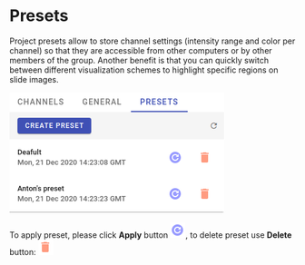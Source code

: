 # Presets

Project presets allow to store channel settings (intensity range and color per channel) so that they are accessible from other computers or by other members of the group. Another benefit is that you can quickly switch between different visualization schemes to highlight specific regions on slide images.

![Project presets list](../assets/presets-view-tab.png)

To apply preset, please click **Apply** button ![](../assets/apply-preset-button.png), to delete preset use **Delete** button:  ![](../assets/delete-preset-button.png) 

